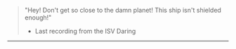 > "Hey! Don't get so close to the damn planet! This ship isn't shielded enough!"
> - Last recording from the ISV Daring

***

